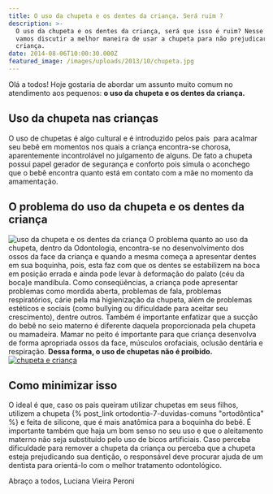 ```yaml
---
title: O uso da chupeta e os dentes da criança. Será ruim ?
description: >-
  O uso da chupeta e os dentes da criança, será que isso é ruim? Nesse post
  vamos discutir a melhor maneira de usar a chupeta para não prejudicar a
  criança.
date: 2014-08-06T10:00:30.000Z
featured_image: /images/uploads/2013/10/chupeta.jpg
---
```


Olá a todos! Hoje gostaria de abordar um assunto muito comum no atendimento aos pequenos: **o uso da chupeta e os dentes da criança.**

Uso da chupeta nas crianças
---------------------------

O uso de chupetas é algo cultural e é introduzido pelos pais  para acalmar seu bebê em momentos nos quais a criança encontra-se chorosa, aparentemente incontrolável no julgamento de alguns. De fato a chupeta possui papel gerador de segurança e conforto pois simula o aconchego que o bebê encontra quanto está em contato com a mãe no momento da amamentação.

O problema do uso da chupeta e os dentes da criança 
----------------------------------------------------

![uso da chupeta e os dentes da criança](/images/uploads/2016/01/halitose.jpg) O problema quanto ao uso da chupeta, dentro da Odontologia, encontra-se no desenvolvimento dos ossos da face da criança e quando a mesma começa a apresentar dentes em sua boquinha, pois, esta faz com que os dentes se estabilizem na boca em posição errada e ainda pode levar à deformação do palato (céu da boca)e mandíbula. Como conseqüências, a criança pode apresentar problemas como mordida aberta, problemas de fala, problemas respiratórios, cárie pela má higienização da chupeta, além de problemas estéticos e sociais (como bullying ou dificuldade para aceitar seu crescimento), dentre outros. Também é importante enfatizar que a sucção do bebê no seio materno é diferente daquela proporcionada pela chupeta ou mamadeira. Mamar no peito é importante para que criança desenvolva de forma apropriada ossos da face, músculos orofaciais, oclusão dentária e respiração. **Dessa forma, o uso de chupetas não é proibido.** [![chupeta e criança](/images/uploads/2013/10/chupeta-e-criança-211x300.gif)](/images/uploads/2013/10/chupeta-e-criança.gif)

Como minimizar isso 
--------------------

O ideal é que, caso os pais queiram utilizar chupetas em seus filhos, utilizem a chupeta {% post_link ortodontia-7-duvidas-comuns "ortodôntica" %} e feita de silicone, que é mais anatômica para a boquinha do bebê. É importante também que haja um bom senso no seu uso e que o aleitamento materno não seja substituído pelo uso de bicos artificiais. Caso perceba dificuldade para remover a chupeta da criança ou perceba que a chupeta esteja prejudicando sua dentição, o responsável deve procurar ajuda de um dentista para orientá-lo com o melhor tratamento odontológico.

Abraço a todos,
Luciana Vieira Peroni
